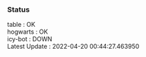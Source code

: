 ### Status


table : OK  
hogwarts : OK  
icy-bot : DOWN  
Latest Update : 2022-04-20 00:44:27.463950

